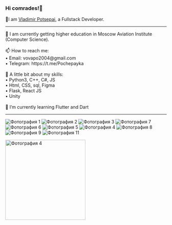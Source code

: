### Hi comrades!👋
🔎I am <a href="https://myresume.ru/resume/uksJBx7KtnD/">Vladimir Potsepai</a>, a Fullstack Developer. 

<hr>
🌱 I am currently getting higher education in Moscow Aviation Institute (Computer Science). <br><br>
📫 How to reach me: <br> 
• Email: vovapo2004@gmail.com <br>
• Telegram: https://t.me/Pochepayka <br><br>
🚀 А little bit about my skills: <br> 
• Python3, C++, C#, JS <br>
• Html, CSS, sql, Figma <br>
• Flask, React JS <br>
• Unity <br><br>
🔭 I’m currently learning Flutter and Dart <hr>


  <p>
    <img src=https://img.shields.io/badge/python-3670A0?&logo=python&logoColor=ffdd54 alt="Фотография 1">
    <img src=https://img.shields.io/badge/c++-%2300599C.svg?&logo=c%2B%2B&logoColor=white alt="Фотография 2">
    <img src=https://img.shields.io/badge/Flutter-%2302569B.svg?&logo=Flutter&logoColor=white alt="Фотография 3">
    <img src=https://img.shields.io/badge/css3-%231572B6.svg?&logo=css3&logoColor=white alt="Фотография 7">
    <img src=https://img.shields.io/badge/html5-%23E34F26.svg?&logo=html5&logoColor=white alt="Фотография 6">
    <img src=https://img.shields.io/badge/figma-%23F24E1E.svg?&logo=figma&logoColor=white alt="Фотография 5">
    <img src=https://img.shields.io/badge/unity-%23000000.svg?&logo=unity&logoColor=white alt="Фотография 4">
    <img src=https://img.shields.io/badge/sqlite-%2307405e.svg?&logo=sqlite&logoColor=white alt="Фотография 8">
    <img src=https://img.shields.io/badge/react-%2320232a.svg?&logo=react&logoColor=%2361DAFB alt="Фотография 9">
    <img src=https://img.shields.io/badge/javascript-%23323330.svg?&logo=javascript&logoColor=%23F7DF1E alt="Фотография 11">
  
  </p>
   <img src=https://www.codewars.com/users/Pochepayka/badges/large alt="Фотография 4" width = 250px>
